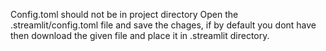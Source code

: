 Config.toml should not be in project directory
Open the .streamlit/config.toml file and save the chages, if by default you dont have then download the given file and place it in .streamlit directory.
